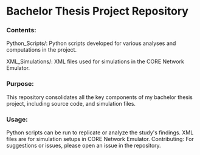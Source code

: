 # Bachelor Thesis Project Repository

### Contents:

Python_Scripts/: Python scripts developed for various analyses and computations in the project.

XML_Simulations/: XML files used for simulations in the CORE Network Emulator.

### Purpose:

This repository consolidates all the key components of my bachelor thesis project, including source code, and simulation files.

### Usage:

Python scripts can be run to replicate or analyze the study's findings.
XML files are for simulation setups in CORE Network Emulator.
Contributing:
For suggestions or issues, please open an issue in the repository.


